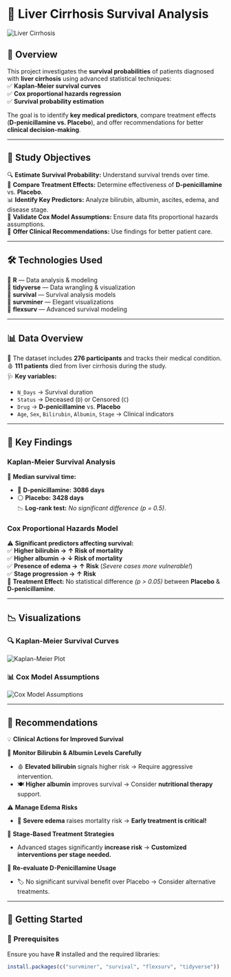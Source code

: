 # 🧪 Liver Cirrhosis Survival Analysis

![Liver Cirrhosis](https://via.placeholder.com/1200x400.png?text=Liver+Cirrhosis+Survival+Analysis)

## 📖 Overview  

This project investigates the **survival probabilities** of patients diagnosed with **liver cirrhosis** using advanced statistical techniques:  
✅ **Kaplan-Meier survival curves**  
✅ **Cox proportional hazards regression**  
✅ **Survival probability estimation**  

The goal is to identify **key medical predictors**, compare treatment effects (**D-penicillamine vs. Placebo**), and offer recommendations for better **clinical decision-making**.  

---

## 🎯 Study Objectives  

🔍 **Estimate Survival Probability:** Understand survival trends over time.  
💊 **Compare Treatment Effects:** Determine effectiveness of **D-penicillamine** vs. **Placebo**.  
📊 **Identify Key Predictors:** Analyze bilirubin, albumin, ascites, edema, and disease stage.  
🔬 **Validate Cox Model Assumptions:** Ensure data fits proportional hazards assumptions.  
📌 **Offer Clinical Recommendations:** Use findings for better patient care.  

---

## 🛠 Technologies Used  

🔹 **R** — Data analysis & modeling  
🔹 **tidyverse** — Data wrangling & visualization  
🔹 **survival** — Survival analysis models  
🔹 **survminer** — Elegant visualizations  
🔹 **flexsurv** — Advanced survival modeling  

---

## 📊 Data Overview  

📌 The dataset includes **276 participants** and tracks their medical condition.  
🩸 **111 patients** died from liver cirrhosis during the study.  
🩺 **Key variables:**  
   - `N_Days` → Survival duration  
   - `Status` → Deceased (`D`) or Censored (`C`)  
   - `Drug` → **D-penicillamine** vs. **Placebo**  
   - `Age`, `Sex`, `Bilirubin`, `Albumin`, `Stage` → Clinical indicators  

---

## 🔬 Key Findings  

### **Kaplan-Meier Survival Analysis**  
📌 **Median survival time:**  
   - 💊 **D-penicillamine:** **3086 days**  
   - ⚪ **Placebo:** **3428 days**  
📉 **Log-rank test:** *No significant difference* _(p = 0.5)_.  

### **Cox Proportional Hazards Model**  
⚠️ **Significant predictors affecting survival:**  
✅ **Higher bilirubin →** **↑ Risk of mortality**  
✅ **Higher albumin →** **↓ Risk of mortality**  
✅ **Presence of edema →** **↑ Risk** (_Severe cases more vulnerable!_)  
✅ **Stage progression →** **↑ Risk**  
📌 **Treatment Effect:** No statistical difference _(p > 0.05)_ between **Placebo** & **D-penicillamine**.  

---

## 📉 Visualizations  

### 🔍 Kaplan-Meier Survival Curves  
![Kaplan-Meier Plot](https://via.placeholder.com/800x400.png?text=Kaplan-Meier+Survival+Curves)

### 📊 Cox Model Assumptions  
![Cox Model Assumptions](https://via.placeholder.com/800x400.png?text=Cox+Proportional+Hazards)

---

## 🔎 Recommendations  

💡 **Clinical Actions for Improved Survival**  

🔬 **Monitor Bilirubin & Albumin Levels Carefully**  
- 🩸 **Elevated bilirubin** signals higher risk → Require aggressive intervention.  
- 🍽 **Higher albumin** improves survival → Consider **nutritional therapy** support.  

⚠️ **Manage Edema Risks**  
- 🏥 **Severe edema** raises mortality risk → **Early treatment is critical!**  

📌 **Stage-Based Treatment Strategies**  
- Advanced stages significantly **increase risk** → **Customized interventions per stage needed.**  

💊 **Re-evaluate D-Penicillamine Usage**  
- 🏷 No significant survival benefit over Placebo → Consider alternative treatments.  

---

## 🚀 Getting Started  

### 🔗 **Prerequisites**  
Ensure you have **R** installed and the required libraries:  
```r
install.packages(c("survminer", "survival", "flexsurv", "tidyverse"))

